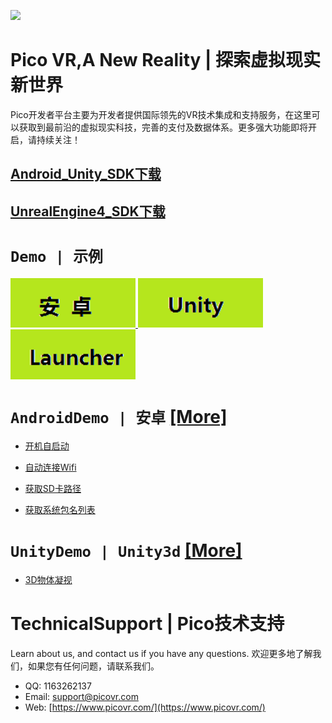 <a href="https://www.picovr.com/pico_goblin.html"> <img src="https://github.com/PicoSupport/PicoSupport/blob/master/Assets/Pico.jpg" width="400"/> </a>
# **Pico VR,A New Reality | 探索虚拟现实新世界**

Pico开发者平台主要为开发者提供国际领先的VR技术集成和支持服务，在这里可以获取到最前沿的虚拟现实科技，完善的支付及数据体系。更多强大功能即将开启，请持续关注！

## [Android_Unity_SDK下载](http://dev.picovr.com/sdk/index?id=26)

## [UnrealEngine4_SDK下载](http://dev.picovr.com/sdk/index?id=26)

# `Demo | 示例`

<a href="/android.md"> <img src="/Assets/1.png" width="200"/> </a>
<a href="/unity.md"> <img src="/Assets/2.png" width="200"/> </a>
<a href="launcher.md"> <img src="/Assets/3.png" width="200"/> </a>

# `AndroidDemo | 安卓` [\[More\]](/android.md)

* [开机自启动](https://github.com/PicoSupport/BootComplete)

* [自动连接Wifi](https://github.com/PicoSupport/PicoVRWifimanager)

* [获取SD卡路径](https://github.com/PicoSupport/SDCardManager)

* [获取系统包名列表](https://github.com/PicoSupport/PackageManager)

# `UnityDemo | Unity3d` [\[More\]](/unity.md)

* [3D物体凝视](https://github.com/PicoSupport/Unity_Demo_Gaze3dObjectDemo2.7.6)


# TechnicalSupport | Pico技术支持

Learn about us, and contact us if you have any questions. 
欢迎更多地了解我们，如果您有任何问题，请联系我们。
- QQ:  1163262137
- Email:  support@picovr.com
- Web:  [https://www.picovr.com/](https://www.picovr.com/)

